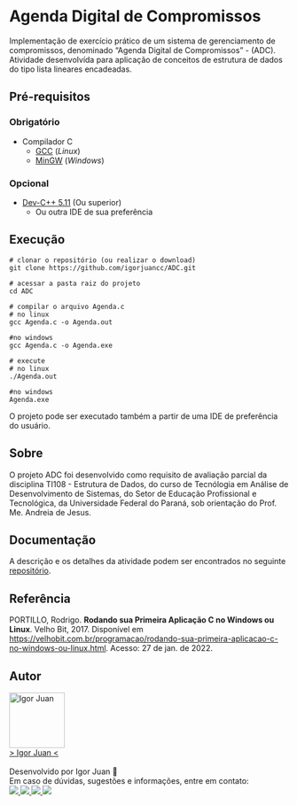 # Agenda Digital de Compromissos
Implementação de exercício prático de um sistema de gerenciamento de compromissos, denominado “Agenda Digital de Compromissos” - (ADC). 
Atividade desenvolvída para aplicação de conceitos de estrutura de dados do tipo lista lineares encadeadas.

## Pré-requisitos

### Obrigatório

* Compilador C
    * [GCC](https://gcc.gnu.org/) (*Linux*)
    * [MinGW](https://sourceforge.net/projects/mingw/) (*Windows*)  

### Opcional

* [Dev-C++ 5.11](https://www.bloodshed.net/) (Ou superior)
    * Ou outra IDE de sua preferência 

## Execução

```
# clonar o repositório (ou realizar o download)
git clone https://github.com/igorjuancc/ADC.git

# acessar a pasta raiz do projeto
cd ADC

# compilar o arquivo Agenda.c
# no linux
gcc Agenda.c -o Agenda.out

#no windows
gcc Agenda.c -o Agenda.exe

# execute 
# no linux
./Agenda.out

#no windows
Agenda.exe
```
O projeto pode ser executado também a partir de uma IDE de preferência do usuário.

## Sobre

O projeto ADC foi desenvolvido como requisito de avaliação parcial da disciplina TI108 - Estrutura de Dados, do curso de Tecnólogia em Análise de Desenvolvimento de Sistemas, do Setor de Educação Profissional e Tecnológica, da Universidade Federal do Paraná, sob orientação do Prof. Me. Andreia de Jesus. 

## Documentação

A descrição e os detalhes da atividade podem ser encontrados no seguinte [repositório](https://github.com/igorjuancc/documentacao/tree/main/ADC).

## Referência

PORTILLO, Rodrigo. **Rodando sua Primeira Aplicação C no Windows ou Linux**. Velho Bit, 2017. Disponível em <https://velhobit.com.br/programacao/rodando-sua-primeira-aplicacao-c-no-windows-ou-linux.html>.  Acesso: 27 de jan. de 2022.    

## Autor
<a href="https://br.linkedin.com/in/igor-juan-cordeiro-da-costa-2b4a77101">
<img src="https://avatars.githubusercontent.com/u/50890812?s=400&u=566e615dd1691c75eabd1dcb4ba749be82d1e86c&v=4" width="100px;" alt="Igor Juan" />
</a>
<br />
<a href="https://br.linkedin.com/in/igor-juan-cordeiro-da-costa-2b4a77101" target="_blank"> > Igor Juan < </a><br /><br />
Desenvolvido por Igor Juan 🤙<br />
Em caso de dúvidas, sugestões e informações, entre em contato: <br /> 
<a href="https://br.linkedin.com/in/igor-juan-cordeiro-da-costa-2b4a77101" target="_blank"> <img src="https://img.shields.io/badge/LinkedIn-0077B5?style=for-the-badge&logo=linkedin&logoColor=white" target="_blank"> </a>
<a href="https://www.facebook.com/igorjuan.cordeirodacosta" target="_blank"> <img src="https://img.shields.io/badge/Facebook-1877F2?style=for-the-badge&logo=facebook&logoColor=white" target="_blank"> </a>
<a href="https://twitter.com/zig_cwb" target="_blank"> <img src="https://img.shields.io/badge/Twitter-1DA1F2?style=for-the-badge&logo=twitter&logoColor=white" target="_blank"> </a>
<a href="https://github.com/igorjuancc" target="_blank"> <img src="https://img.shields.io/badge/GitHub-100000?style=for-the-badge&logo=github&logoColor=white" target="_blank"> </a>


